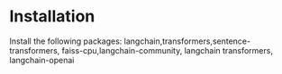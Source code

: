 # Installation
Install the following packages:
langchain,transformers,sentence-transformers, faiss-cpu,langchain-community, langchain transformers, langchain-openai